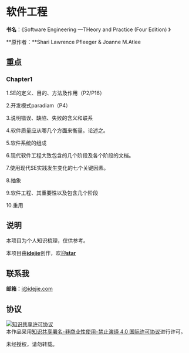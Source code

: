 # 软件工程

**书名**：《Software Engineering —THeory and Practice (Four Edition) 》

**原作者：**Shari Lawrence Pfleeger & Joanne M.Atlee

## 重点

### Chapter1

1.SE的定义、目的、方法及作用（P2/P16）

2.开发模式paradiam（P4）

3.说明错误、缺陷、失败的含义和联系

4.软件质量应从哪几个方面来衡量。论述之。

5.软件系统的组成

6.现代软件工程大致包含的几个阶段及各个阶段的文档。

7.使用现代SE实践发生变化的七个关键因素。

8.抽象

9.软件工程、其重要性以及包含几个阶段

10.重用

## 说明

本项目为个人知识梳理，仅供参考。

本项目由[**idejie**](https://github.com/YangDejie)创作，欢迎[**star**]()



## 联系我

**邮箱**：i@idejie.com



## 协议

<a rel="license" href="http://creativecommons.org/licenses/by-nc-nd/4.0/"><img alt="知识共享许可协议" style="border-width:0" src="https://i.creativecommons.org/l/by-nc-nd/4.0/88x31.png" /></a><br />本作品采用<a rel="license" href="http://creativecommons.org/licenses/by-nc-nd/4.0/">知识共享署名-非商业性使用-禁止演绎 4.0 国际许可协议</a>进行许可。

未经授权，请勿转载。